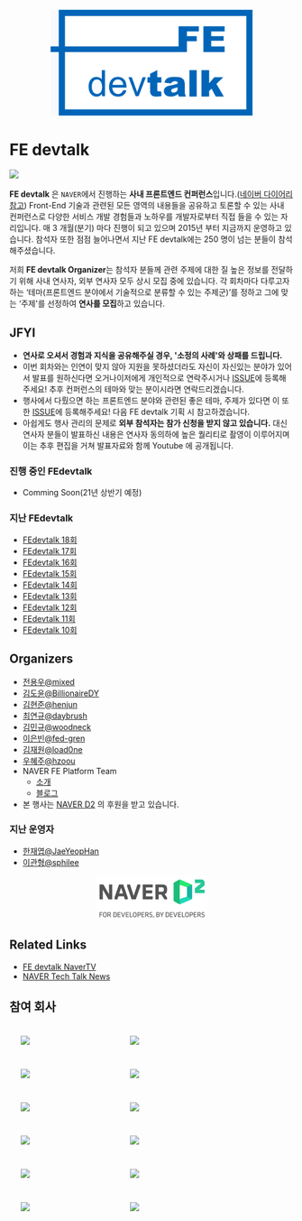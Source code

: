 <div align="center">

<img src="./assets/fedevtalk_logo.png" width="360px">

</div>

# FE devtalk
<img src="./assets/_DSC5957-59.jpg" width="600px">

**FE devtalk** 은 `NAVER`에서 진행하는 **사내 프론트엔드 컨퍼런스**입니다.([네이버 다이어리 참고](https://m.blog.naver.com/PostView.nhn?blogId=naver_diary&logNo=221667928848&navType=tl)) Front-End 기술과 관련된 모든 영역의 내용들을 공유하고 토론할 수 있는 사내 컨퍼런스로 다양한 서비스 개발 경험들과 노하우를 개발자로부터 직접 들을 수 있는 자리입니다. 매 3 개월(분기) 마다 진행이 되고 있으며 2015년 부터 지금까지 운영하고 있습니다. 참석자 또한 점점 늘어나면서 지난 FE devtalk에는 250 명이 넘는 분들이 참석해주셨습니다.

저희 **FE devtalk Organizer**는 참석자 분들께 관련 주제에 대한 질 높은 정보를 전달하기 위해 사내 연사자, 외부 연사자 모두 상시 모집 중에 있습니다. 각 회차마다 다루고자 하는 ‘테마(프론트엔드 분야에서 기술적으로 분류할 수 있는 주제군)’를 정하고 그에 맞는 ‘주제'를 선정하여 **연사를 모집**하고 있습니다.

## JFYI

- **연사로 오셔서 경험과 지식을 공유해주실 경우, '소정의 사례'와 상패를 드립니다.**
- 이번 회차와는 인연이 맞지 않아 지원을 못하셨더라도 자신이 자신있는 분야가 있어서 발표를 원하신다면 오거나이저에게 개인적으로 연락주시거나 [ISSUE](https://github.com/NAVER-FEPlatform/FEDevtalk/issues)에 등록해주세요! 추후 컨퍼런스의 테마와 맞는 분이시라면 연락드리겠습니다.
- 행사에서 다뤘으면 하는 프론트엔드 분야와 관련된 좋은 테마, 주제가 있다면 이 또한 [ISSUE](https://github.com/NAVER-FEPlatform/FEDevtalk/issues)에 등록해주세요! 다음 FE devtalk 기획 시 참고하겠습니다.
- 아쉽게도 행사 관리의 문제로 **외부 참석자는 참가 신청을 받지 않고 있습니다.** 대신 연사자 분들이 발표하신 내용은 연사자 동의하에 높은 퀄리티로 촬영이 이루어지며 이는 추후 편집을 거쳐 발표자료와 함께 Youtube 에 공개됩니다.

### 진행 중인 FEdevtalk
- Comming Soon(21년 상반기 예정)

### 지난 FEdevtalk
- [FEdevtalk 18회](https://github.com/NAVER-FEPlatform/FEDevtalk/blob/master/18_fedevtalk.md)
- [FEdevtalk 17회](https://github.com/NAVER-FEPlatform/FEDevtalk/blob/master/17_fedevtalk.md)
- [FEdevtalk 16회](https://github.com/NAVER-FEPlatform/FEDevtalk/blob/master/16_fedevtalk.md)
- [FEdevtalk 15회](https://github.com/NAVER-FEPlatform/FEDevtalk/blob/master/15_fedevtalk.md)
- [FEdevtalk 14회](https://github.com/NAVER-FEPlatform/FEDevtalk/blob/master/14_fedevtalk.md)
- [FEdevtalk 13회](https://github.com/NAVER-FEPlatform/FEDevtalk/blob/master/13_fedevtalk.md)
- [FEdevtalk 12회](https://github.com/NAVER-FEPlatform/FEDevtalk/blob/master/12_fedevtalk.md)
- [FEdevtalk 11회](https://github.com/NAVER-FEPlatform/FEDevtalk/blob/master/11_fedevtalk.md)
- [FEdevtalk 10회](https://github.com/NAVER-FEPlatform/FEDevtalk/blob/master/10_fedevtalk.md)

## Organizers

- [전용우@mixed](https://github.com/mixed)
- [김도윤@BillionaireDY](https://github.com/BillionaireDY)
- [김현준@henjun](https://github.com/henjun)
- [최연규@daybrush](https://github.com/daybrush)
- [김민규@woodneck](https://github.com/woodneck)
- [이은빈@fed-gren](https://github.com/fed-gren)
- [김재원@load0ne](https://github.com/load0ne)
- [우혜주@hzoou](https://github.com/hzoou)
- NAVER FE Platform Team
  - [소개](https://github.com/naver/fe-news/blob/fe-org/org/Search-FE.md)
  - [블로그](https://medium.com/naver-fe-platform)
- 본 행사는 [NAVER D2](https://d2.naver.com/home) 의 후원을 받고 있습니다.

### 지난 운영자
- [한재엽@JaeYeopHan](http://github.com/JaeYeopHan)
- [이관형@sphilee](https://github.com/sphilee)

<div align="center">

<a href="https://d2.naver.com/home"><img src="./assets/naver_d2_logo.png" width="200px"></a>

</div>

## Related Links

- [FE devtalk NaverTV](https://tv.naver.com/naverd2)
- [NAVER Tech Talk News](https://d2.naver.com/search?keyword=teck%20talk)

## 참여 회사
<div>
<img width="150px" style="display:inline-block;margin:20px"  src="https://user-images.githubusercontent.com/22300/115655479-5bfd7780-a36e-11eb-9ff8-1627c00b1643.png"/>
<img width="150px" style="display:inline-block;margin:20px"  src="https://user-images.githubusercontent.com/22300/115655482-5d2ea480-a36e-11eb-8e3e-f8f69e101a80.png"/>
<img width="150px" style="display:inline-block;margin:20px"  src="https://user-images.githubusercontent.com/22300/115655483-5dc73b00-a36e-11eb-98e2-d6d10bc44da8.jpeg"/>
<img width="150px" style="display:inline-block;margin:20px"  src="https://user-images.githubusercontent.com/22300/115655486-5ef86800-a36e-11eb-9ee5-24f49ef87dd3.jpeg"/>
<img width="150px" style="display:inline-block;margin:20px"  src="https://user-images.githubusercontent.com/22300/115655489-5ef86800-a36e-11eb-9347-ba173f51c1ed.png"/>
<img width="150px" style="display:inline-block;margin:20px"  src="https://user-images.githubusercontent.com/22300/115655490-5f90fe80-a36e-11eb-9b50-00d9b15abe23.png"/>
<img width="150px" style="display:inline-block;margin:20px"  src="https://user-images.githubusercontent.com/22300/115655492-60299500-a36e-11eb-8fa8-febe889aeef7.png"/>
<img width="150px" style="display:inline-block;margin:20px"  src="https://user-images.githubusercontent.com/22300/115655498-60c22b80-a36e-11eb-96b5-fe625ec82a48.png"/>
<img width="150px" style="display:inline-block;margin:20px"  src="https://user-images.githubusercontent.com/22300/115655499-60c22b80-a36e-11eb-8f53-d0041b5726df.png"/>
<img width="150px" style="display:inline-block;margin:20px"  src="https://user-images.githubusercontent.com/22300/115655663-b5fe3d00-a36e-11eb-9d7c-1d04d2508450.png"/>
<img width="150px" style="display:inline-block;margin:20px"  src="https://user-images.githubusercontent.com/22300/115655659-b4347980-a36e-11eb-843d-69dcfc4626d8.png"/>
<img width="150px" style="display:inline-block;margin:20px"  src="https://user-images.githubusercontent.com/22300/115655755-e645db80-a36e-11eb-929c-20aee598d922.png"/></div>




